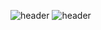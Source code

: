 ![header](https://capsule-render.vercel.app/api?color=gradient&customColorList=0,2,2,5,30&text=Rush-er&animation=twinkling&type=wave&fontColor=FFFFFF)
![header](https://capsule-render.vercel.app/api?color=gradient&customColorList=0,2,2,5,30&animation=twinkling&type=wave&fontColor=AB82FF&reversal=true&section=footer)


